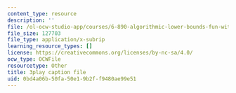 ```yaml
---
content_type: resource
description: ''
file: /ol-ocw-studio-app/courses/6-890-algorithmic-lower-bounds-fun-with-hardness-proofs-fall-2014/0bd4a06b50fa50e19b2ff9480ae99e51_607359.vtt
file_size: 127703
file_type: application/x-subrip
learning_resource_types: []
license: https://creativecommons.org/licenses/by-nc-sa/4.0/
ocw_type: OCWFile
resourcetype: Other
title: 3play caption file
uid: 0bd4a06b-50fa-50e1-9b2f-f9480ae99e51
---
```

